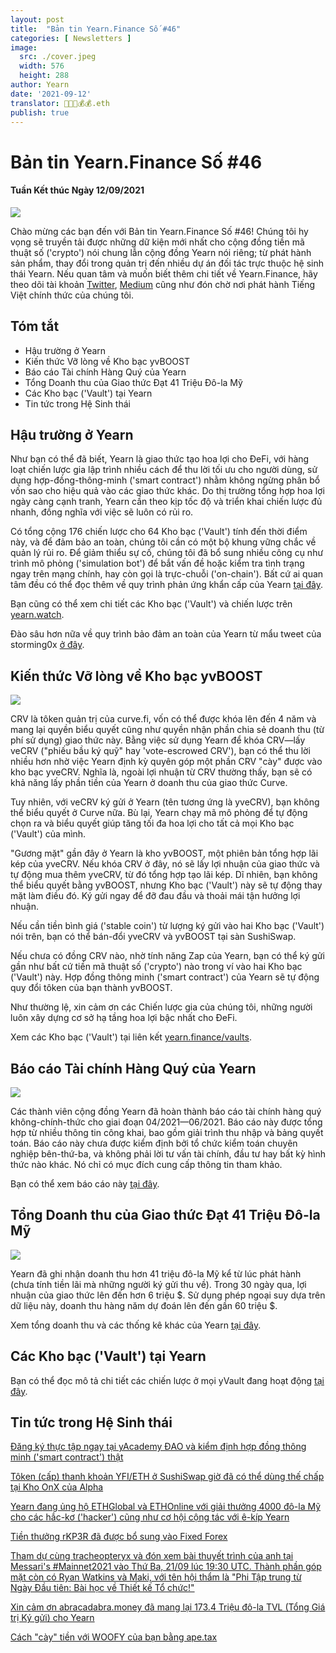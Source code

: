 ```yaml
---
layout: post
title:  "Bản tin Yearn.Finance Số #46"
categories: [ Newsletters ]
image:
  src: ./cover.jpeg
  width: 576
  height: 288
author: Yearn
date: '2021-09-12'
translator: 🤖💵💵💰💰.eth
publish: true
---
```


# Bản tin Yearn.Finance Số #46
#### Tuần Kết thúc Ngày 12/09/2021

![](/_newsletters/Yearn-Finance-Newsletter-46/image1_vn.jpg)

Chào mừng các bạn đến với Bản tin Yearn.Finance Số #46! Chúng tôi hy vọng sẽ truyền tải được những dữ kiện mới nhất cho cộng đồng tiền mã thuật số ('crypto') nói chung lẫn cộng đồng Yearn nói riêng; từ phát hành sản phẩm, thay đổi trong quản trị đến nhiều dự án đối tác trực thuộc hệ sinh thái Yearn. Nếu quan tâm và muốn biết thêm chi tiết về Yearn.Finance, hãy theo dõi tài khoản [Twitter](https://twitter.com/iearnfinance), [Medium](https://medium.com/iearn) cũng như đón chờ nơi phát hành Tiếng Việt chính thức của chúng tôi.

## **Tóm tắt**

- Hậu trường ở Yearn
- Kiến thức Vỡ lòng về Kho bạc yvBOOST
- Báo cáo Tài chính Hàng Quý của Yearn
- Tổng Doanh thu của Giao thức Đạt 41 Triệu Đô-la Mỹ
- Các Kho bạc ('Vault') tại Yearn
- Tin tức trong Hệ Sinh thái

## Hậu trường ở Yearn

Như bạn có thể đã biết, Yearn là giao thức tạo hoa lợi cho ĐeFi, với hàng loạt chiến lược gia lập trình nhiều cách để thu lời tối ưu cho người dùng, sử dụng hợp-đồng-thông-minh ('smart contract') nhằm không ngừng phân bổ vốn sao cho hiệu quả vào các giao thức khác. Do thị trường tổng hợp hoa lợi ngày càng cạnh tranh, Yearn cần theo kịp tốc độ và triển khai chiến lược đủ nhanh, đồng nghĩa với việc sẽ luôn có rủi ro.

Có tổng cộng 176 chiến lược cho 64 Kho bạc ('Vault') tính đến thời điểm này, và để đảm bảo an toàn, chúng tôi cần có một bộ khung vững chắc về quản lý rủi ro. Để giảm thiểu sự cố, chúng tôi đã bổ sung nhiều công cụ như trình mô phỏng ('simulation bot') để bắt vấn đề hoặc kiểm tra tình trạng ngay trên mạng chính, hay còn gọi là trực-chuỗi ('on-chain'). Bất cứ ai quan tâm đều có thể đọc thêm về quy trình phản ứng khẩn cấp của Yearn [tại đây](https://github.com/yearn/yearn-devdocs/blob/master/docs/developers/v2/EMERGENCY.md).

Bạn cũng có thể xem chi tiết các Kho bạc ('Vault') và chiến lược trên [yearn.watch](https://yearn.watch/).

Đào sâu hơn nữa về quy trình bảo đảm an toàn của Yearn từ mẩu tweet của storming0x [ở đây](https://twitter.com/storming0x/status/1436851219864059906).

## **Kiến thức Vỡ lòng về Kho bạc yvBOOST**

![](/_newsletters/Yearn-Finance-Newsletter-46/image2.jpg)

CRV là tôken quản trị của curve.fi, vốn có thể được khóa lên đến 4 năm và mang lại quyền biểu quyết cũng như quyền nhận phần chia sẻ doanh thu (từ phí sử dụng) giao thức này. Bằng việc sử dụng Yearn để khóa CRV—lấy veCRV ("phiếu bầu ký quỹ" hay 'vote-escrowed CRV'), bạn có thể thu lời nhiều hơn nhờ việc Yearn định kỳ quyên góp một phần CRV "cày" được vào kho bạc yveCRV. Nghĩa là, ngoài lợi nhuận từ CRV thường thấy, bạn sẽ có khả năng lấy phần tiền của Yearn ở doanh thu của giao thức Curve.

Tuy nhiên, với veCRV ký gửi ở Yearn (tên tương ứng là yveCRV), bạn không thể biểu quyết ở Curve nữa. Bù lại, Yearn chạy mã mô phỏng để tự động chọn ra và biểu quyết giúp tăng tối đa hoa lợi cho tất cả mọi Kho bạc ('Vault') của mình.

"Gương mặt" gần đây ở Yearn là kho yvBOOST, một phiên bản tổng hợp lãi kép của yveCRV. Nếu khóa CRV ở đây, nó sẽ lấy lợi nhuận của giao thức và tự động mua thêm yveCRV, từ đó tổng hợp tạo lãi kép. Dĩ nhiên, bạn không thể biểu quyết bằng yvBOOST, nhưng Kho bạc ('Vault') này sẽ tự động thay mặt làm điều đó. Ký gửi ngay để đỡ đau đầu và thoải mái tận hưởng lợi nhuận.

Nếu cần tiền bình giá ('stable coin') từ lượng ký gửi vào hai Kho bạc ('Vault') nói trên, bạn có thể bán-đổi yveCRV và yvBOOST tại sàn SushiSwap.

Nếu chưa có đồng CRV nào, nhờ tính năng Zap của Yearn, bạn có thể ký gửi gần như bất cứ tiền mã thuật số ('crypto') nào trong ví vào hai Kho bạc ('Vault') này. Hợp đồng thông minh ('smart contract') của Yearn sẽ tự động quy đổi tôken của bạn thành yvBOOST.

Như thường lệ, xin cảm ơn các Chiến lược gia của chúng tôi, những người luôn xây dựng cơ sở hạ tầng hoa lợi bậc nhất cho ĐeFi.

Xem các Kho bạc ('Vault') tại liên kết [yearn.finance/vaults](https://yearn.finance/vaults).

## Báo cáo Tài chính Hàng Quý của Yearn

![](/_newsletters/Yearn-Finance-Newsletter-46/image3.jpg)

Các thành viên cộng đồng Yearn đã hoàn thành báo cáo tài chính hàng quý không-chính-thức cho giai đoạn 04/2021—06/2021. Báo cáo này được tổng hợp từ nhiều thông tin công khai, bao gồm giải trình thu nhập và bảng quyết toán. Báo cáo này chưa được kiểm định bởi tổ chức kiểm toán chuyên nghiệp bên-thứ-ba, và không phải lời tư vấn tài chính, đầu tư hay bất kỳ hình thức nào khác. Nó chỉ có mục đích cung cấp thông tin tham khảo.

Bạn có thể xem báo cáo này [tại đây](https://github.com/yearn/yearn-pm/blob/master/financials/reports/2021Q2-yearn-quarterly-report.pdf).

## **Tổng Doanh thu của Giao thức Đạt 41 Triệu Đô-la Mỹ**

![](/_newsletters/Yearn-Finance-Newsletter-46/image4.jpg)

Yearn đã ghi nhận doanh thu hơn 41 triệu đô-la Mỹ kể từ lúc phát hành (chưa tính tiền lãi mà những người ký gửi thu về). Trong 30 ngày qua, lợi nhuận của giao thức lên đến hơn 6 triệu $. Sử dụng phép ngoại suy dựa trên dữ liệu này, doanh thu hàng năm dự đoán lên đến gần 60 triệu $.

Xem tổng doanh thu và các thống kê khác của Yearn [tại đây](https://www.yfistats.com/).

## **Các Kho bạc ('Vault') tại Yearn**

Bạn có thể đọc mô tả chi tiết các chiến lược ở mọi yVault đang hoạt động [tại đây](https://medium.com/yearn-state-of-the-vaults/the-vaults-at-yearn-9237905ffed3).

## **Tin tức trong Hệ Sinh thái**

[Đăng ký thực tập ngay tại yAcademy ĐAO và kiểm định hợp đồng thông minh ('smart contract') thật](https://twitter.com/yAcademyDAO/status/1435866622556659717)

[Tôken (cấp) thanh khoản YFI/ETH ở SushiSwap giờ đã có thể dùng thế chấp tại Kho OnX của Alpha](https://twitter.com/OnXFinance/status/1435229990681972741)

[Yearn đang ủng hộ ETHGlobal và ETHOnline với giải thưởng 4000 đô-la Mỹ cho các hắc-kơ ('hacker') cũng như cơ hội cộng tác với ê-kíp Yearn](https://twitter.com/iearnfinance/status/1436302183545196546)

[Tiền thưởng rKP3R đã được bổ sung vào Fixed Forex](https://twitter.com/thekeep3r/status/1437402914474037256)

[Tham dự cùng tracheopteryx và đón xem bài thuyết trình của anh tại Messari's #Mainnet2021 vào Thứ Ba, 21/09 lúc 19:30 UTC. Thành phần góp mặt còn có Ryan Watkins và Maki, với tên hội thẩm là "Phi Tập trung từ Ngày Đầu tiên: Bài học về Thiết kế Tổ chức!"](https://twitter.com/tracheopteryx/status/1436257062971977729)

[Xin cảm ơn abracadabra.money đã mang lại 173.4 Triệu đô-la TVL (Tổng Giá trị Ký gửi) cho Yearn](https://twitter.com/danielesesta/status/1437372628054982663?s=20)

[Cách "cày" tiền với WOOFY của bạn bằng ape.tax](https://twitter.com/ape_tax/status/1436908119817211913?s=20)
